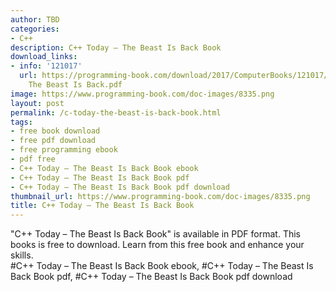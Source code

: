 ```yaml
---
author: TBD
categories:
- C++
description: C++ Today – The Beast Is Back Book
download_links:
- info: '121017'
  url: https://programming-book.com/download/2017/ComputerBooks/121017/Cpp Today -
    The Beast Is Back.pdf
image: https://www.programming-book.com/doc-images/8335.png
layout: post
permalink: /c-today-the-beast-is-back-book.html
tags:
- free book download
- free pdf download
- free programming ebook
- pdf free
- C++ Today – The Beast Is Back Book ebook
- C++ Today – The Beast Is Back Book pdf
- C++ Today – The Beast Is Back Book pdf download
thumbnail_url: https://www.programming-book.com/doc-images/8335.png
title: C++ Today – The Beast Is Back Book
---
```


 
<div class="item-desc text-justify">
  "C++ Today – The Beast Is Back Book" is available in PDF format. This books is free to download. Learn from this free book and enhance your skills.
  <br>
  #C++ Today – The Beast Is Back Book ebook, #C++ Today – The Beast Is Back Book pdf, #C++ Today – The Beast Is Back Book pdf download
</div>